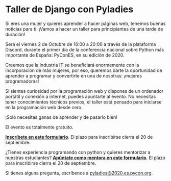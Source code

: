 # Taller de Django con Pyladies
Si eres una mujer y quieres aprender a hacer páginas web, tenemos buenas noticias para ti. ¡Vamos a hacer un taller para principiantes de una tarde de duración!

Será el viernes 2 de Octubre de 16:00 a 20:00 a través de la plataforma Discord, durante el primer día de la conferencia nacional sobre Python más importante de España: PyConES, en su edición de 2020.

Creemos que la industria IT se beneficiará enormemente con la incorporación de más mujeres, por eso, queremos darte la oportunidad de aprender a programar y convertirte en una de nosotras: ¡mujeres programadoras!

Si sientes curiosidad por la programación web y dispones de un ordenador portátil y conexión a internet, puedes apuntarte al evento.
No necesitas tener conocimientos técnicos previos, el taller está pensado para iniciarse en la programación web desde cero.

¡Solo necesitas ganas de aprender y de pasarlo bien!

El evento es totalmente gratuito.

**[Inscríbete en este formulario](https://docs.google.com/forms/d/1K4_IiLg0rRGsMxU6ZbOLcsgema5qt6PsP_1FKCnQClQ)**. El plazo para inscribirse cierra el 20 de septiembre.

¿Tienes experiencia programando con python y quieres mentorizar a nuestras estudiantes? **[Apúntate como mentora en este formulario](https://docs.google.com/forms/d/1gT5qtnDVWkhqdINRZ0oGakL1GG3IlCPXbUn3lxQHuEk)**. El plazo para inscribirse cierra el 20 de septiembre.

Si tienes alguna pregunta, escríbenos a [pyladies@2020.es.pycon.org](mailto:pyladies@2020.es.pycon.org).

